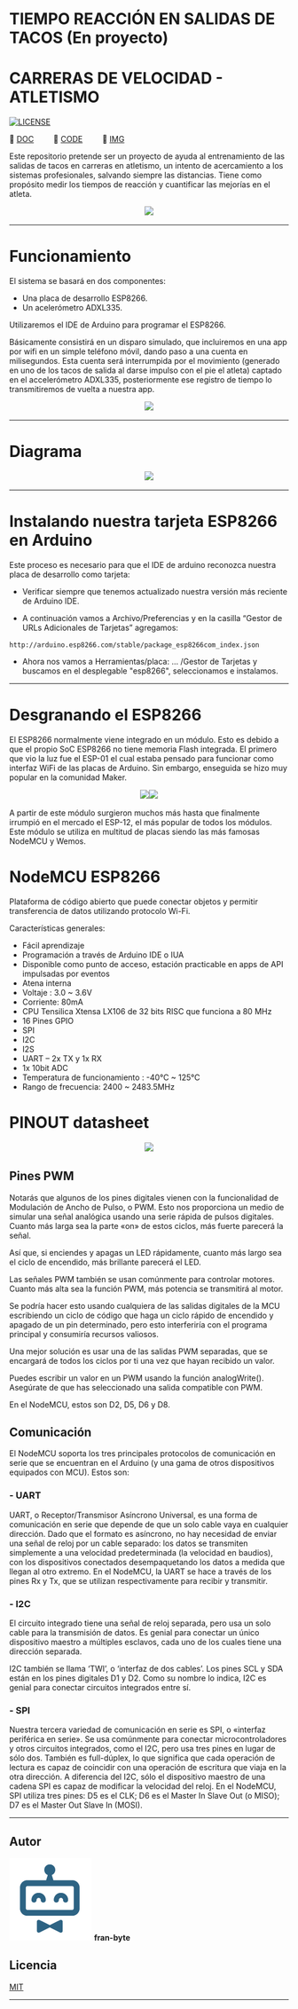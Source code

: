 # TIEMPO REACCIÓN EN SALIDAS DE TACOS (En proyecto)
# CARRERAS DE VELOCIDAD - ATLETISMO

[![LICENSE](https://img.shields.io/badge/license-MIT-lightgrey.svg)](/LICENSE.txt)

📕  [DOC](/doc)         📕  [CODE](/code)         📕  [IMG](/img)        


Este repositorio pretende ser un proyecto de ayuda al entrenamiento de las salidas de tacos en carreras en atletismo, un intento de acercamiento a los sistemas profesionales, salvando siempre las distancias. Tiene como propósito medir los tiempos de reacción y cuantificar las mejorías en el atleta.




<p align="center">
  <img src="https://github.com/fran-byte/tiempo_reaccion/blob/main/mdArchives/tacos_salida.jpg">
</p>



---
# Funcionamiento

El sistema se basará en dos componentes:
- Una placa de desarrollo ESP8266.
- Un acelerómetro ADXL335.

Utilizaremos el IDE de Arduino para programar el ESP8266.

Básicamente consistirá en un disparo simulado, que incluiremos en una app por wifi en un simple teléfono móvil, dando paso a una cuenta en milisegundos.
Esta cuenta será interrumpida por el movimiento (generado en uno de los tacos de salida al darse impulso con el pie el atleta) captado en el accelerómetro ADXL335, posteriormente ese registro de tiempo lo transmitiremos de vuelta a nuestra app.

<p align="center">
  <img src="https://github.com/fran-byte/tiempo_reaccion/blob/main/mdArchives/modulo-esp8266-esp&ADXL335jpg.jpg">
</p>

---

# Diagrama

<p align="center">
  <img src="https://github.com/fran-byte/tiempo_reaccion/blob/main/mdArchives/diag.jpg">
</p>

---

# Instalando nuestra tarjeta ESP8266 en Arduino



Este proceso es necesario para que el IDE de arduino reconozca nuestra placa de desarrollo como tarjeta:

- Verificar siempre que tenemos actualizado nuestra versión más reciente de Arduino IDE.

- A continuación vamos a Archivo/Preferencias y en la casilla  “Gestor de URLs Adicionales de Tarjetas” agregamos:

```
http://arduino.esp8266.com/stable/package_esp8266com_index.json
```
- Ahora nos vamos a Herramientas/placa: … /Gestor de Tarjetas y buscamos en el desplegable "esp8266", seleccionamos e instalamos.

---

# Desgranando el ESP8266

El ESP8266 normalmente viene integrado en un módulo. Esto es debido a que el propio SoC ESP8266 no tiene memoria Flash integrada. El primero que vio la luz fue el ESP-01 el cual estaba pensado para funcionar como interfaz WiFi de las placas de Arduino. Sin embargo, enseguida se hizo muy popular en la comunidad Maker.

<p align="center">
  <img src="https://github.com/fran-byte/tiempo_reaccion/blob/main/mdArchives/250px-ESP-01.jpg"><img src="https://github.com/fran-byte/tiempo_reaccion/blob/main/mdArchives/ESP8266 pla.jpg">
</p>


A partir de este módulo surgieron muchos más hasta que finalmente irrumpió en el mercado el ESP-12, el más popular de todos los módulos. Este módulo se utiliza en multitud de placas siendo las más famosas NodeMCU y Wemos.

# NodeMCU ESP8266
Plataforma de código abierto que puede conectar objetos y permitir transferencia de datos utilizando protocolo Wi-Fi.

Características generales:

- Fácil aprendizaje
- Programación a través de Arduino IDE o IUA
- Disponible como punto de acceso, estación practicable en apps de API impulsadas por eventos
- Atena interna
- Voltaje : 3.0 ~ 3.6V
- Corriente: 80mA
- CPU Tensilica Xtensa LX106 de 32 bits RISC que funciona a 80 MHz
- 16 Pines GPIO
- SPI
- I2C
- I2S
- UART – 2x TX y 1x RX
- 1x 10bit ADC
- Temperatura de funcionamiento : -40°C ~ 125°C
- Rango de frecuencia: 2400 ~ 2483.5MHz

# PINOUT datasheet

<p align="center">
  <img src="https://github.com/fran-byte/tiempo_reaccion/blob/main/mdArchives/gpio-nodemcu-esp8266.svg">
</p>

## Pines PWM
Notarás que algunos de los pines digitales vienen con la funcionalidad de Modulación de Ancho de Pulso, o PWM. Esto nos proporciona un medio de simular una señal analógica usando una serie rápida de pulsos digitales. Cuanto más larga sea la parte «on» de estos ciclos, más fuerte parecerá la señal.

Así que, si enciendes y apagas un LED rápidamente, cuanto más largo sea el ciclo de encendido, más brillante parecerá el LED.

Las señales PWM también se usan comúnmente para controlar motores. Cuanto más alta sea la función PWM, más potencia se transmitirá al motor.

Se podría hacer esto usando cualquiera de las salidas digitales de la MCU escribiendo un ciclo de código que haga un ciclo rápido de encendido y apagado de un pin determinado, pero esto interferiría con el programa principal y consumiría recursos valiosos.

Una mejor solución es usar una de las salidas PWM separadas, que se encargará de todos los ciclos por ti una vez que hayan recibido un valor.

Puedes escribir un valor en un PWM usando la función analogWrite(). Asegúrate de que has seleccionado una salida compatible con PWM.

En el NodeMCU, estos son D2, D5, D6 y D8.

## Comunicación
El NodeMCU soporta los tres principales protocolos de comunicación en serie que se encuentran en el Arduino (y una gama de otros dispositivos equipados con MCU). Estos son:

### - UART
UART, o Receptor/Transmisor Asíncrono Universal, es una forma de comunicación en serie que depende de que un solo cable vaya en cualquier dirección. Dado que el formato es asíncrono, no hay necesidad de enviar una señal de reloj por un cable separado: los datos se transmiten simplemente a una velocidad predeterminada (la velocidad en baudios), con los dispositivos conectados desempaquetando los datos a medida que llegan al otro extremo. En el NodeMCU, la UART se hace a través de los pines Rx y Tx, que se utilizan respectivamente para recibir y transmitir.

### - I2C
El circuito integrado tiene una señal de reloj separada, pero usa un solo cable para la transmisión de datos. Es genial para conectar un único dispositivo maestro a múltiples esclavos, cada uno de los cuales tiene una dirección separada.

I2C también se llama ‘TWI’, o ‘interfaz de dos cables’. Los pines SCL y SDA están en los pines digitales D1 y D2. Como su nombre lo indica, I2C es genial para conectar circuitos integrados entre sí.

### - SPI
Nuestra tercera variedad de comunicación en serie es SPI, o «interfaz periférica en serie». Se usa comúnmente para conectar microcontroladores y otros circuitos integrados, como el I2C, pero usa tres pines en lugar de sólo dos. También es full-dúplex, lo que significa que cada operación de lectura es capaz de coincidir con una operación de escritura que viaja en la otra dirección. A diferencia del I2C, sólo el dispositivo maestro de una cadena SPI es capaz de modificar la velocidad del reloj. En el NodeMCU, SPI utiliza tres pines: D5 es el CLK; D6 es el Master In Slave Out (o MISO); D7 es el Master Out Slave In (MOSI).

---

## Autor ️
<img src="mdArchives/logo.png"/> **fran-byte**



## Licencia
[MIT](https://choosealicense.com/licenses/mit/)

---
